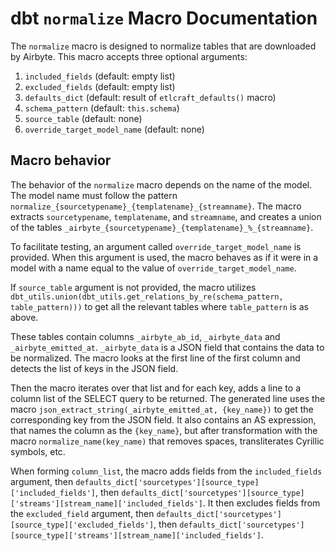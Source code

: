 # dbt `normalize` Macro Documentation

The `normalize` macro is designed to normalize tables that are downloaded by Airbyte. This macro accepts three optional arguments:

1. `included_fields` (default: empty list)
2. `excluded_fields` (default: empty list)
3. `defaults_dict` (default: result of `etlcraft_defaults()` macro)
4. `schema_pattern` (default: `this.schema`)
5. `source_table` (default: none)
6. `override_target_model_name` (default: none)

## Macro behavior

The behavior of the `normalize` macro depends on the name of the model. The model name must follow the pattern `normalize_{sourcetypename}_{templatename}_{streamname}`. The macro extracts `sourcetypename`, `templatename`, and `streamname`, and creates a union of the tables `_airbyte_{sourcetypename}_{templatename}_%_{streamname}`. 

To facilitate testing, an argument called `override_target_model_name` is provided. When this argument is used, the macro behaves as if it were in a model with a name equal to the value of `override_target_model_name`.

If `source_table` argument is not provided, the macro utilizes `dbt_utils.union(dbt_utils.get_relations_by_re(schema_pattern, table_pattern)))` to get all the relevant tables where `table_pattern` is as above.

These tables contain columns `_airbyte_ab_id`, `_airbyte_data` and `_airbyte_emitted_at`. `_airbyte_data` is a JSON field that contains the data to be normalized. The macro looks at the first line of the first column and detects the list of keys in the JSON field.

Then the macro iterates over that list and for each key, adds a line to a column list of the SELECT query to be returned. The generated line uses the macro `json_extract_string(_airbyte_emitted_at, {key_name})` to get the corresponding key from the JSON field. It also contains an AS expression, that names the column as the `{key_name}`, but after transformation with the macro `normalize_name(key_name)` that removes spaces, transliterates Cyrillic symbols, etc.

When forming `column_list`, the macro adds fields from the `included_fields` argument, then `defaults_dict['sourcetypes'][source_type]['included_fields']`, then `defaults_dict['sourcetypes'][source_type]['streams'][stream_name]['included_fields']`. It then excludes fields from the `excluded_field` argument, then `defaults_dict['sourcetypes'][source_type]['excluded_fields']`, then `defaults_dict['sourcetypes'][source_type]['streams'][stream_name]['included_fields']`.